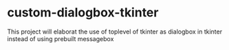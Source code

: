 # custom-dialogbox-tkinter
This project will elaborat the use of toplevel of tkinter as dialogbox in tkinter instead of using prebuilt messagebox
